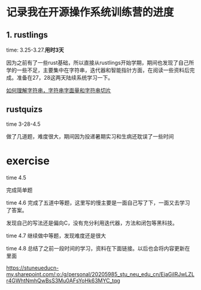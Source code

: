 # 记录我在开源操作系统训练营的进度

## 1. rustlings
time: 3.25-3.27.**用时3天**

因为之前有了一些rust基础，所以直接从rustlings开始学期，期间也发现了自己所学的一些不足，主要集中在字符串，迭代器和智能指针方面，在阅读一些资料后完成。准备在27，28这两天陆续系统学习一下。

[如何理解字符串，字符串字面量和字符串切片](https://yl4869.github.io/posts/rust/string_str/) 

## rustquizs
time 3-28-4.5

做了几道题，难度很大，期间因为投递暑期实习和生病还耽误了一些时间

# exercise
time 4.5

完成简单题

time 4.6 
完成了五道中等题，这里写的慢主要是一面自己写了下，一面又去学习了答案。

发现自己的写法还是偏向C，没有充分利用迭代器，方法和闭包等黑科技。

time 4.7 
继续做中等题，发现难度还是很大

time 4.8
总结了之前一段时间的学习，资料在下面链接。以后也会将内容更新在里面

https://stuneueducn-my.sharepoint.com/:o:/g/personal/20205985_stu_neu_edu_cn/EjaGilRJwLZLr4GWhtNmhQwBsS3Mu0AFsYoHk63MYC_tqg
